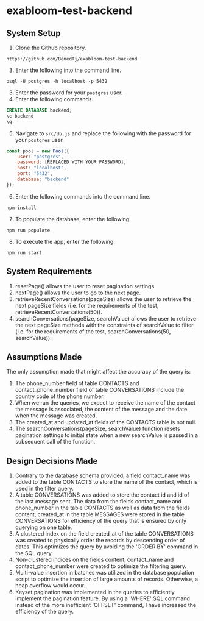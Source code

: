 # exabloom-test-backend
## System Setup
1. Clone the Github repository.
```
https://github.com/BenedTj/exabloom-test-backend
``` 
3. Enter the following into the command line.
```
psql -U postgres -h localhost -p 5432
```
3. Enter the password for your `postgres` user.
4. Enter the following commands.
~~~~sql
CREATE DATABASE backend;
\c backend
\q
~~~~
5. Navigate to `src/db.js` and replace the following with the password for your `postgres` user.
```javascript
const pool = new Pool({
    user: "postgres",
    password: [REPLACED WITH YOUR PASSWORD],
    host: "localhost",
    port: "5432",
    database: "backend"
});
```
6. Enter the following commands into the command line.
```
npm install
```
7. To populate the database, enter the following.
```
npm run populate
```
8. To execute the app, enter the following.
```
npm run start
```

## System Requirements
1. resetPage() allows the user to reset pagination settings.
2. nextPage() allows the user to go to the next page.
3. retrieveRecentConversations(pageSize) allows the user to retrieve the next pageSize fields (i.e. for the requirements of the test, retrieveRecentConversations(50)).
4. searchConversations(pageSize, searchValue) allows the user to retrieve the next pageSize methods with the constraints of searchValue to filter (i.e. for the requirements of the test, searchConversations(50, searchValue)).

## Assumptions Made
The only assumption made that might affect the accuracy of the query is:
1. The phone_number field of table CONTACTS and contact_phone_number field of table CONVERSATIONS include the country code of the phone number.
2. When we run the queries, we expect to receive the name of the contact the message is associated, the content of the message and the date when the message was created.
3. The created_at and updated_at fields of the CONTACTS table is not null.
4. The searchConversations(pageSize, searchValue) function resets pagination settings to initial state when a new searchValue is passed in a subsequent call of the function.

## Design Decisions Made
1. Contrary to the database schema provided, a field contact_name was added to the table CONTACTS to store the name of the contact, which is used in the filter query.
2. A table CONVERSATIONS was added to store the contact id and id of the last message sent. The data from the fields contact_name and phone_number in the table CONTACTS as well as data from the fields content, created_at in the table MESSAGES were stored in the table CONVERSATIONS for efficiency of the query that is ensured by only querying on one table.
3. A clustered index on the field created_at of the table CONVERSATIONS was created to physically order the records by descending order of dates. This optimizes the query by avoiding the 'ORDER BY' command in the SQL query.
4. Non-clustered indices on the fields content, contact_name and contact_phone_number were created to optimize the filtering query.
5. Multi-value insertion in batches was utilized in the database population script to optimize the insertion of large amounts of records. Otherwise, a heap overflow would occur.
6. Keyset pagination was implemented in the queries to efficiently implement the pagination feature. By using a 'WHERE' SQL command instead of the more inefficient 'OFFSET' command, I have increased the efficiency of the query.
